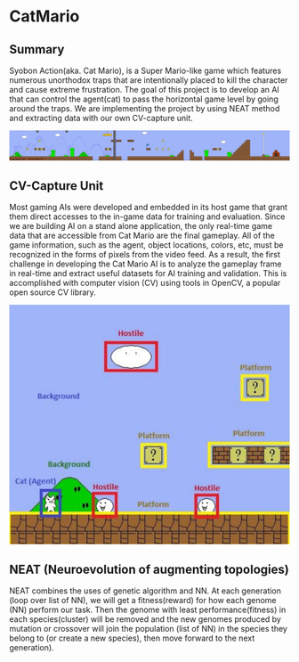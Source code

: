 # CatMario

## Summary

Syobon Action(aka. Cat Mario), is a Super Mario-like game which features numerous unorthodox traps that are intentionally placed to kill the character and cause extreme frustration. The goal of this project is to develop an AI that can control the agent(cat) to pass the horizontal game level by going around the traps. We are implementing the project by using NEAT method and extracting data with our own CV-capture unit.

![CatMario](https://github.com/jawadefaj/CatMario/blob/master/main/temp.jpg)

## CV-Capture Unit

Most gaming AIs were developed and embedded in its host game that grant them direct accesses to the in-game data for training and evaluation. Since we are building AI on a stand alone application, the only real-time game data that are accessible from Cat Mario are the final gameplay. All of the game information, such as the agent, object locations, colors, etc, must be recognized in the forms of pixels from the video feed. As a result, the first challenge in developing the Cat Mario AI is to analyze the gameplay frame in real-time and extract useful datasets for AI training and validation. This is accomplished with computer vision (CV) using tools in OpenCV, a popular open source CV library.

![CatMario](https://github.com/jawadefaj/CatMario/blob/master/main/Capture.PNG)

## NEAT (Neuroevolution of augmenting topologies)

NEAT combines the uses of genetic algorithm and NN. At each generation (loop over list of NN), we will get a fitness(reward) for how each genome (NN) perform our task. Then the genome with least performance(fitness) in each species(cluster) will be removed and the new genomes produced by mutation or crossover will join the population (list of NN) in the species they belong to (or create a new species), then move forward to the next generation).



